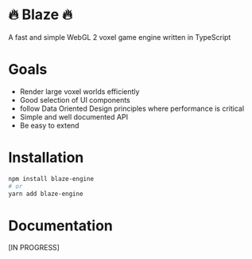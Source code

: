 # 🔥 Blaze 🔥

A fast and simple WebGL 2 voxel game engine written in TypeScript

# Goals

- Render large voxel worlds efficiently
- Good selection of UI components
- follow Data Oriented Design principles where performance is critical
- Simple and well documented API
- Be easy to extend

# Installation

```bash
npm install blaze-engine
# or
yarn add blaze-engine
```

# Documentation

[IN PROGRESS]

